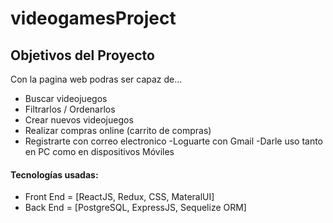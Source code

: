 # videogamesProject

## Objetivos del Proyecto

Con la pagina web podras ser capaz de... 
 - Buscar videojuegos
 - Filtrarlos / Ordenarlos
 - Crear nuevos videojuegos
 - Realizar compras online (carrito de compras)
 - Registrarte con correo electronico
 -Loguarte con Gmail
 -Darle uso tanto en PC como en dispositivos Móviles

#### Tecnologías usadas:
- Front End = [ReactJS, Redux, CSS, MateralUI]
- Back End = [PostgreSQL, ExpressJS, Sequelize ORM]

